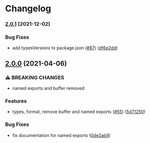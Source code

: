 # Changelog

### [2.0.1](https://www.github.com/hugomrdias/iso-random-stream/compare/v2.0.0...v2.0.1) (2021-12-02)


### Bug Fixes

* add typesVersions to package.json ([#87](https://www.github.com/hugomrdias/iso-random-stream/issues/87)) ([df6e2dd](https://www.github.com/hugomrdias/iso-random-stream/commit/df6e2dde8f2bdf3ae562ddcad99e702d0f54cb8a))

## [2.0.0](https://www.github.com/hugomrdias/iso-random-stream/compare/v1.1.2...v2.0.0) (2021-04-06)


### ⚠ BREAKING CHANGES

* named exports and buffer removed

### Features

* types, format, remove buffer and named exports ([#55](https://www.github.com/hugomrdias/iso-random-stream/issues/55)) ([5d71250](https://www.github.com/hugomrdias/iso-random-stream/commit/5d71250af4690876b7e02f105e0ef33061e6bc50))


### Bug Fixes

* fix documentation for named exports ([0de2ab9](https://www.github.com/hugomrdias/iso-random-stream/commit/0de2ab9546c9c3cd9032e9085588878a22227594))
